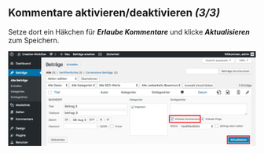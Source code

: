 ## Kommentare aktivieren/deaktivieren *(3/3)*

Setze dort ein Häkchen für _**Erlaube Kommentare**_ und klicke _**Aktualisieren**_ zum Speichern.

![image](./assets/settings_per_post_save.jpg)
